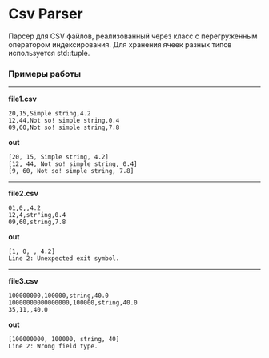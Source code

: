 # Csv Parser

Парсер для CSV файлов, реализованный через класс с перегруженным
оператором индексирования. Для хранения ячеек разных типов используется
std::tuple.

### Примеры работы

<hr style="height:1px">

**file1.csv**
```
20,15,Simple string,4.2
12,44,Not so! simple string,0.4
09,60,Not so! simple string,7.8
```
**out**
```
[20, 15, Simple string, 4.2]
[12, 44, Not so! simple string, 0.4]
[9, 60, Not so! simple string, 7.8]
```

<hr style="height:1px">

**file2.csv**
```
01,0,,4.2
12,4,str"ing,0.4
09,60,string,7.8
```
**out**
```
[1, 0, , 4.2]
Line 2: Unexpected exit symbol.
```

<hr style="height:1px">

**file3.csv**
```
100000000,100000,string,40.0
10000000000000000,100000,string,40.0
35,11,,40.0
```
**out**
```
[100000000, 100000, string, 40]
Line 2: Wrong field type.
```